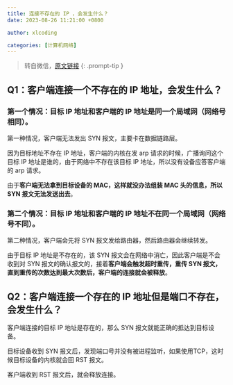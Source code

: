 ```yaml
---
title: 连接不存在的 IP ，会发生什么？
date: 2023-08-26 11:21:00 +0800

author: xlcoding

categories: [计算机网络]
---
```


> 转自微信，[原文链接](https://mp.weixin.qq.com/s/DpjEV8oQhzyJvbmEd_B2OQ)
{: .prompt-tip }

## Q1：客户端连接一个不存在的 IP 地址，会发生什么？

### 第一个情况：目标 IP 地址和客户端的 IP 地址是同一个局域网（网络号相同）。

第一种情况，客户端无法发出 SYN 报文，主要卡在数据链路层。

因为目标地址不存在 IP 地址，客户端的内核在发 arp 请求的时候，广播询问这个目标 IP 地址是谁的，由于网络中不存在该目标 IP 地址，所以没有设备应答客户端的 arp 请求。

由于**客户端无法拿到目标设备的 MAC，这样就没办法组装 MAC 头的信息，所以 SYN 报文无法发送出去**。

### 第二个情况：目标 IP 地址和客户端的 IP 地址不在同一个局域网（网络号不同）。

第二种情况，客户端会先将 SYN 报文发给路由器，然后路由器会继续转发。

由于目标 IP 地址是不存在的，该 SYN 报文会在网络中消亡，因此客户端是不会收到对 SYN 报文的确认报文的，接着**客户端会触发超时重传，重传 SYN 报文，直到重传的次数达到最大次数后，客户端的连接就会被释放**。

## Q2：客户端连接一个存在的 IP 地址但是端口不存在，会发生什么？

客户端连接的目标 IP 地址是存在的，那么 SYN 报文就能正确的抵达到目标设备。

目标设备收到 SYN 报文后，发现端口号并没有被进程监听，如果使用TCP，这时候目标设备的内核就会回 RST 报文。

客户端收到 RST 报文后，就会释放连接。